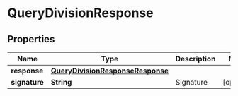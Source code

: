 

# QueryDivisionResponse


## Properties

| Name | Type | Description | Notes |
| - | - | - | - |
|**response** | [**QueryDivisionResponseResponse**](QueryDivisionResponseResponse.md) |  |  |
|**signature** | **String** | Signature |  [optional] |



